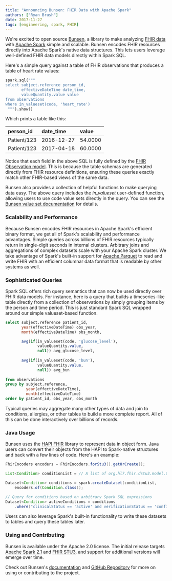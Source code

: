 ```yaml
---
title: "Announcing Bunsen: FHIR Data with Apache Spark"
authors: ["Ryan Brush"]
date: 2017-11-27
tags: [engineering, spark, FHIR]
---
```


We're excited to open source [Bunsen](http://engineering.cerner.com/bunsen), a library to make analyzing [FHIR data](http://hl7.org/fhir/STU3/resourcelist.html) with [Apache Spark](https://spark.apache.org/) simple and scalable. Bunsen encodes FHIR resources directly into Apache Spark's native data structures. This lets users leverage well-defined FHIR data models directly within Spark SQL.

Here's a simple query against a table of FHIR observations that produces a table of
heart rate values:

```python
spark.sql("""
select subject.reference person_id,
       effectiveDateTime date_time,
       valueQuantity.value value
from observations
where in_valueset(code, 'heart_rate')
 """).show()
```
Which prints a table like this:

|person_id        |date_time    |value   |
|:----------------|:------------|:-------|
|Patient/123      |2016-12-27   |54.0000 
|Patient/123      |2017-04-18   |60.0000

Notice that each field in the above SQL is fully defined by the [FHIR Observation model](http://hl7.org/fhir/STU3/observation.html). This is because the table schemas are generated directly from FHIR resource definitions, ensuring these queries exactly match other FHIR-based views of the same data.

Bunsen also provides a collection of helpful functions to make querying data easy. The above query includes the _in\_valueset_ user-defined function, allowing users to use code value sets directly in the query. You can see the [Bunsen value set documentation](http://engineering.cerner.com/bunsen/introduction.html#bring-your-own-value-sets) for details. 

### Scalability and Performance
Because Bunsen encodes FHIR resources in Apache Spark's efficient binary format, we get all of Spark's scalability and performance advantages. Simple queries across billions of FHIR resources typically return in single-digit seconds in internal clusters. Arbitrary joins and aggregations of complex datasets scale with your Apache Spark cluster. We take advantage of Spark's built-in support for [Apache Parquet](https://parquet.apache.org/) to read and write FHIR with an efficient columnar data format that is readable by other systems as well.

### Sophisticated Queries
Spark SQL offers rich query semantics that can now be used directly over FHIR data models. For instance,
here is a query that builds a timeseries-like table directly from a collection of observations by simply 
grouping items by the person and time period. This is just standard Spark SQL wrapped around
our simple valueset-based function.

```sql {linenos=table}
select subject.reference patient_id,
       year(effectiveDateTime) obs_year,
       month(effectiveDateTime) obs_month,

       avg(if(in_valueset(code, 'glucose_level'), 
              valueQuantity.value, 
              null)) avg_glucose_level,
              
       avg(if(in_valueset(code, 'bun'), 
              valueQuantity.value, 
              null)) avg_bun
                            
from observations
group by subject.reference, 
         year(effectiveDateTime), 
         month(effectiveDateTime)
order by patient_id, obs_year, obs_month 
```

Typical queries may aggregate many other types of data and join to conditions, allergies, or other tables 
to build a more complete report. All of this can be done interactively over billions of records.

### Java Usage
Bunsen uses the [HAPI FHIR](http://hapifhir.io/) library to represent data in object form. Java users can convert their objects from the HAPI to Spark-native structures and back with a few lines of code. Here's an example:

```java {linenos=table}
FhirEncoders encoders = FhirEncoders.forStu3().getOrCreate();

List<Condition> conditionList = // A list of org.hl7.fhir.dstu3.model.Condition objects.

Dataset<Condition> conditions = spark.createDataset(conditionList,
    encoders.of(Condition.class));

// Query for conditions based on arbitrary Spark SQL expressions
Dataset<Condition> activeConditions = conditions
    .where("clinicalStatus == 'active' and verificationStatus == 'confirmed'");
```

Users can also leverage Spark's built-in functionality to write these datasets to tables and query these tables later.

### Using and Contributing
Bunsen is available under the Apache 2.0 license. The initial release targets [Apache Spark 2.1](https://spark.apache.org/releases/spark-release-2-1-0.html) and [FHIR STU3](https://www.hl7.org/fhir/STU3/index.html), and support for additional versions will emerge over time.

Check out Bunsen's [documentation](http://engineering.cerner.com/bunsen) and [GitHub Repository](https://github.com/cerner/bunsen) for more on using or contributing to the project.